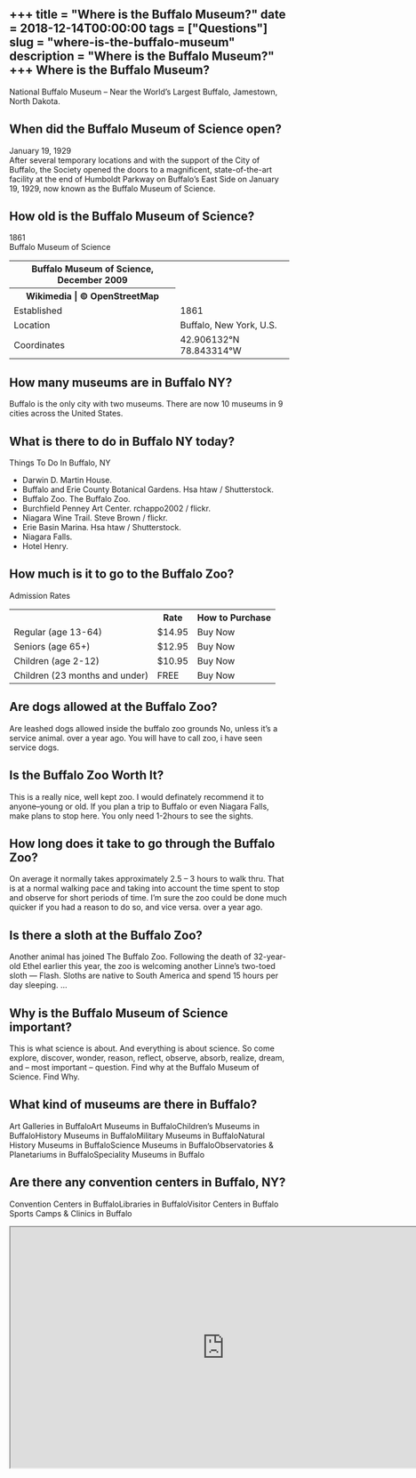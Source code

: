 +++
title = "Where is the Buffalo Museum?"
date = 2018-12-14T00:00:00
tags = ["Questions"]
slug = "where-is-the-buffalo-museum"
description = "Where is the Buffalo Museum?"
+++
Where is the Buffalo Museum?
----------------------------

National Buffalo Museum – Near the World’s Largest Buffalo, Jamestown, North Dakota.

When did the Buffalo Museum of Science open?
--------------------------------------------

January 19, 1929  
After several temporary locations and with the support of the City of Buffalo, the Society opened the doors to a magnificent, state-of-the-art facility at the end of Humboldt Parkway on Buffalo’s East Side on January 19, 1929, now known as the Buffalo Museum of Science.

How old is the Buffalo Museum of Science?
-----------------------------------------

1861  
Buffalo Museum of Science

<table><tr><th>Buffalo Museum of Science, December 2009</th></tr><tr><th>Wikimedia | © OpenStreetMap</th></tr><tr><td>Established</td><td>1861</td></tr><tr><td>Location</td><td>Buffalo, New York, U.S.</td></tr><tr><td>Coordinates</td><td>42.906132°N 78.843314°W</td></tr></table>

How many museums are in Buffalo NY?
-----------------------------------

Buffalo is the only city with two museums. There are now 10 museums in 9 cities across the United States.

What is there to do in Buffalo NY today?
----------------------------------------

Things To Do In Buffalo, NY

- Darwin D. Martin House.
- Buffalo and Erie County Botanical Gardens. Hsa htaw / Shutterstock.
- Buffalo Zoo. The Buffalo Zoo.
- Burchfield Penney Art Center. rchappo2002 / flickr.
- Niagara Wine Trail. Steve Brown / flickr.
- Erie Basin Marina. Hsa htaw / Shutterstock.
- Niagara Falls.
- Hotel Henry.

How much is it to go to the Buffalo Zoo?
----------------------------------------

Admission Rates

<table><tr><th></th><th>Rate</th><th>How to Purchase</th></tr><tr><td>Regular (age 13-64)</td><td>$14.95</td><td>Buy Now</td></tr><tr><td>Seniors (age 65+)</td><td>$12.95</td><td>Buy Now</td></tr><tr><td>Children (age 2-12)</td><td>$10.95</td><td>Buy Now</td></tr><tr><td>Children (23 months and under)</td><td>FREE</td><td>Buy Now</td></tr></table>

Are dogs allowed at the Buffalo Zoo?
------------------------------------

Are leashed dogs allowed inside the buffalo zoo grounds No, unless it’s a service animal. over a year ago. You will have to call zoo, i have seen service dogs.

Is the Buffalo Zoo Worth It?
----------------------------

This is a really nice, well kept zoo. I would definately recommend it to anyone–young or old. If you plan a trip to Buffalo or even Niagara Falls, make plans to stop here. You only need 1-2hours to see the sights.

How long does it take to go through the Buffalo Zoo?
----------------------------------------------------

On average it normally takes approximately 2.5 – 3 hours to walk thru. That is at a normal walking pace and taking into account the time spent to stop and observe for short periods of time. I’m sure the zoo could be done much quicker if you had a reason to do so, and vice versa. over a year ago.

Is there a sloth at the Buffalo Zoo?
------------------------------------

Another animal has joined The Buffalo Zoo. Following the death of 32-year-old Ethel earlier this year, the zoo is welcoming another Linne’s two-toed sloth — Flash. Sloths are native to South America and spend 15 hours per day sleeping. …

Why is the Buffalo Museum of Science important?
-----------------------------------------------

This is what science is about. And everything is about science. So come explore, discover, wonder, reason, reflect, observe, absorb, realize, dream, and – most important – question. Find why at the Buffalo Museum of Science. Find Why.

What kind of museums are there in Buffalo?
------------------------------------------

Art Galleries in BuffaloArt Museums in BuffaloChildren’s Museums in BuffaloHistory Museums in BuffaloMilitary Museums in BuffaloNatural History Museums in BuffaloScience Museums in BuffaloObservatories &amp; Planetariums in BuffaloSpeciality Museums in Buffalo

Are there any convention centers in Buffalo, NY?
------------------------------------------------

Convention Centers in BuffaloLibraries in BuffaloVisitor Centers in Buffalo Sports Camps &amp; Clinics in Buffalo

<iframe allow="accelerometer; autoplay; clipboard-write; encrypted-media; gyroscope; picture-in-picture" allowfullscreen="" class="__youtube_prefs__  epyt-is-override  no-lazyload" data-no-lazy="1" data-origheight="433" data-origwidth="770" data-skipgform_ajax_framebjll="" height="433" id="_ytid_45073" loading="lazy" src="https://www.youtube.com/embed/f_fejJTUKr8?enablejsapi=1&autoplay=0&cc_load_policy=0&cc_lang_pref=&iv_load_policy=1&loop=0&modestbranding=0&rel=1&fs=1&playsinline=0&autohide=2&theme=dark&color=red&controls=1&" title="YouTube player" width="770"></iframe>